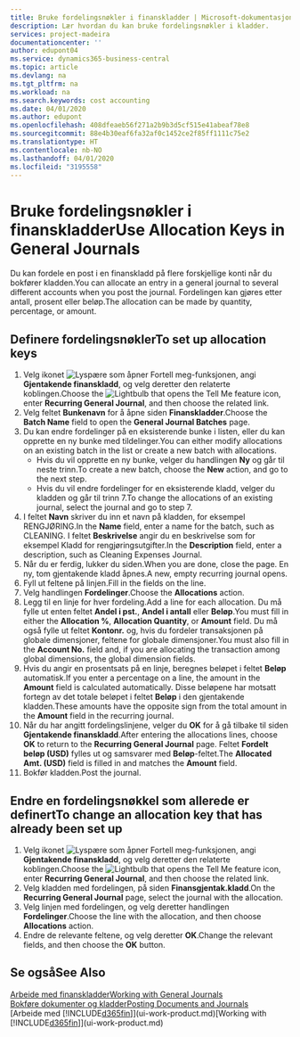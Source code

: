 ```yaml
---
title: Bruke fordelingsnøkler i finanskladder | Microsoft-dokumentasjon
description: Lær hvordan du kan bruke fordelingsnøkler i kladder.
services: project-madeira
documentationcenter: ''
author: edupont04
ms.service: dynamics365-business-central
ms.topic: article
ms.devlang: na
ms.tgt_pltfrm: na
ms.workload: na
ms.search.keywords: cost accounting
ms.date: 04/01/2020
ms.author: edupont
ms.openlocfilehash: 408dfeaeb56f271a2b9b3d5cf515e41abeaf78e8
ms.sourcegitcommit: 88e4b30eaf6fa32af0c1452ce2f85ff1111c75e2
ms.translationtype: HT
ms.contentlocale: nb-NO
ms.lasthandoff: 04/01/2020
ms.locfileid: "3195558"
---
```

# <a name="use-allocation-keys-in-general-journals"></a><span data-ttu-id="6a740-103">Bruke fordelingsnøkler i finanskladder</span><span class="sxs-lookup"><span data-stu-id="6a740-103">Use Allocation Keys in General Journals</span></span>
<span data-ttu-id="6a740-104">Du kan fordele en post i en finanskladd på flere forskjellige konti når du bokfører kladden.</span><span class="sxs-lookup"><span data-stu-id="6a740-104">You can allocate an entry in a general journal to several different accounts when you post the journal.</span></span> <span data-ttu-id="6a740-105">Fordelingen kan gjøres etter antall, prosent eller beløp.</span><span class="sxs-lookup"><span data-stu-id="6a740-105">The allocation can be made by quantity, percentage, or amount.</span></span>

## <a name="to-set-up-allocation-keys"></a><span data-ttu-id="6a740-106">Definere fordelingsnøkler</span><span class="sxs-lookup"><span data-stu-id="6a740-106">To set up allocation keys</span></span>
1. <span data-ttu-id="6a740-107">Velg ikonet ![Lyspære som åpner Fortell meg-funksjonen](media/ui-search/search_small.png "Fortell hva du vil gjøre"), angi **Gjentakende finanskladd**, og velg deretter den relaterte koblingen.</span><span class="sxs-lookup"><span data-stu-id="6a740-107">Choose the ![Lightbulb that opens the Tell Me feature](media/ui-search/search_small.png "Tell me what you want to do") icon, enter **Recurring General Journal**, and then choose the related link.</span></span>
2. <span data-ttu-id="6a740-108">Velg feltet **Bunkenavn** for å åpne siden **Finanskladder**.</span><span class="sxs-lookup"><span data-stu-id="6a740-108">Choose the **Batch Name** field to open the **General Journal Batches** page.</span></span>
3. <span data-ttu-id="6a740-109">Du kan endre fordelinger på en eksisterende bunke i listen, eller du kan opprette en ny bunke med tildelinger.</span><span class="sxs-lookup"><span data-stu-id="6a740-109">You can either modify allocations on an existing batch in the list or create a new batch with allocations.</span></span>
   * <span data-ttu-id="6a740-110">Hvis du vil opprette en ny bunke, velger du handlingen **Ny** og går til neste trinn.</span><span class="sxs-lookup"><span data-stu-id="6a740-110">To create a new batch, choose the **New** action, and go to the next step.</span></span>
   * <span data-ttu-id="6a740-111">Hvis du vil endre fordelinger for en eksisterende kladd, velger du kladden og går til trinn 7.</span><span class="sxs-lookup"><span data-stu-id="6a740-111">To change the allocations of an existing journal, select the journal and go to step 7.</span></span>    
4. <span data-ttu-id="6a740-112">I feltet **Navn** skriver du inn et navn på kladden, for eksempel RENGJØRING.</span><span class="sxs-lookup"><span data-stu-id="6a740-112">In the **Name** field, enter a name for the batch, such as CLEANING.</span></span> <span data-ttu-id="6a740-113">I feltet **Beskrivelse** angir du en beskrivelse som for eksempel Kladd for rengjøringsutgifter.</span><span class="sxs-lookup"><span data-stu-id="6a740-113">In the **Description** field, enter a description, such as Cleaning Expenses Journal.</span></span>
5. <span data-ttu-id="6a740-114">Når du er ferdig, lukker du siden.</span><span class="sxs-lookup"><span data-stu-id="6a740-114">When you are done, close the page.</span></span> <span data-ttu-id="6a740-115">En ny, tom gjentakende kladd åpnes.</span><span class="sxs-lookup"><span data-stu-id="6a740-115">A new, empty recurring journal opens.</span></span>
6. <span data-ttu-id="6a740-116">Fyll ut feltene på linjen.</span><span class="sxs-lookup"><span data-stu-id="6a740-116">Fill in the fields on the line.</span></span>
7. <span data-ttu-id="6a740-117">Velg handlingen **Fordelinger**.</span><span class="sxs-lookup"><span data-stu-id="6a740-117">Choose the **Allocations** action.</span></span>
8. <span data-ttu-id="6a740-118">Legg til en linje for hver fordeling.</span><span class="sxs-lookup"><span data-stu-id="6a740-118">Add a line for each allocation.</span></span> <span data-ttu-id="6a740-119">Du må fylle ut enten feltet **Andel i pst.**, **Andel i antall** eller **Beløp**.</span><span class="sxs-lookup"><span data-stu-id="6a740-119">You must fill in either the **Allocation %**, **Allocation Quantity**, or **Amount** field.</span></span> <span data-ttu-id="6a740-120">Du må også fylle ut feltet **Kontonr.** og, hvis du fordeler transaksjonen på globale dimensjoner, feltene for globale dimensjoner.</span><span class="sxs-lookup"><span data-stu-id="6a740-120">You must also fill in the **Account No.** field and, if you are allocating the transaction among global dimensions, the global dimension fields.</span></span>
9. <span data-ttu-id="6a740-121">Hvis du angir en prosentsats på en linje, beregnes beløpet i feltet **Beløp** automatisk.</span><span class="sxs-lookup"><span data-stu-id="6a740-121">If you enter a percentage on a line, the amount in the **Amount** field is calculated automatically.</span></span> <span data-ttu-id="6a740-122">Disse beløpene har motsatt fortegn av det totale beløpet i feltet **Beløp** i den gjentakende kladden.</span><span class="sxs-lookup"><span data-stu-id="6a740-122">These amounts have the opposite sign from the total amount in the **Amount** field in the recurring journal.</span></span>
10. <span data-ttu-id="6a740-123">Når du har angitt fordelingslinjene, velger du **OK** for å gå tilbake til siden **Gjentakende finanskladd**.</span><span class="sxs-lookup"><span data-stu-id="6a740-123">After entering the allocations lines, choose **OK** to return to the **Recurring General Journal** page.</span></span> <span data-ttu-id="6a740-124">Feltet **Fordelt beløp (USD)** fylles ut og samsvarer med **Beløp**-feltet.</span><span class="sxs-lookup"><span data-stu-id="6a740-124">The **Allocated Amt. (USD)** field is filled in and matches the **Amount** field.</span></span>
11. <span data-ttu-id="6a740-125">Bokfør kladden.</span><span class="sxs-lookup"><span data-stu-id="6a740-125">Post the journal.</span></span>

## <a name="to-change-an-allocation-key-that-has-already-been-set-up"></a><span data-ttu-id="6a740-126">Endre en fordelingsnøkkel som allerede er definert</span><span class="sxs-lookup"><span data-stu-id="6a740-126">To change an allocation key that has already been set up</span></span>
1. <span data-ttu-id="6a740-127">Velg ikonet ![Lyspære som åpner Fortell meg-funksjonen](media/ui-search/search_small.png "Fortell hva du vil gjøre"), angi **Gjentakende finanskladd**, og velg deretter den relaterte koblingen.</span><span class="sxs-lookup"><span data-stu-id="6a740-127">Choose the ![Lightbulb that opens the Tell Me feature](media/ui-search/search_small.png "Tell me what you want to do") icon, enter **Recurring General Journal**, and then choose the related link.</span></span>
2. <span data-ttu-id="6a740-128">Velg kladden med fordelingen, på siden **Finansgjentak.kladd**.</span><span class="sxs-lookup"><span data-stu-id="6a740-128">On the **Recurring General Journal** page, select the journal with the allocation.</span></span>
3. <span data-ttu-id="6a740-129">Velg linjen med fordelingen, og velg deretter handlingen **Fordelinger**.</span><span class="sxs-lookup"><span data-stu-id="6a740-129">Choose the line with the allocation, and then choose **Allocations** action.</span></span>
4. <span data-ttu-id="6a740-130">Endre de relevante feltene, og velg deretter **OK**.</span><span class="sxs-lookup"><span data-stu-id="6a740-130">Change the relevant fields, and then choose the **OK** button.</span></span>

## <a name="see-also"></a><span data-ttu-id="6a740-131">Se også</span><span class="sxs-lookup"><span data-stu-id="6a740-131">See Also</span></span>
[<span data-ttu-id="6a740-132">Arbeide med finanskladder</span><span class="sxs-lookup"><span data-stu-id="6a740-132">Working with General Journals</span></span>](ui-work-general-journals.md)  
[<span data-ttu-id="6a740-133">Bokføre dokumenter og kladder</span><span class="sxs-lookup"><span data-stu-id="6a740-133">Posting Documents and Journals</span></span>](ui-post-documents-journals.md)  
<span data-ttu-id="6a740-134">[Arbeide med [!INCLUDE[d365fin](includes/d365fin_md.md)]](ui-work-product.md)</span><span class="sxs-lookup"><span data-stu-id="6a740-134">[Working with [!INCLUDE[d365fin](includes/d365fin_md.md)]](ui-work-product.md)</span></span>
